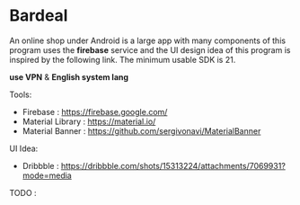 # Bardeal

An online shop under Android is a large app with many components of this program uses 
the **firebase** service and the UI design idea of this program is inspired by 
the following link. The minimum usable SDK is 21.

**use VPN** & **English system lang**

Tools:

- Firebase : https://firebase.google.com/
- Material Library : https://material.io/
- Material Banner : https://github.com/sergivonavi/MaterialBanner

UI Idea:

- Dribbble : https://dribbble.com/shots/15313224/attachments/7069931?mode=media

TODO :




